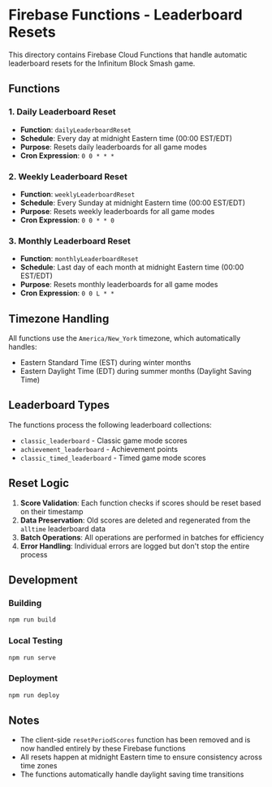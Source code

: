 # Firebase Functions - Leaderboard Resets

This directory contains Firebase Cloud Functions that handle automatic leaderboard resets for the Infinitum Block Smash game.

## Functions

### 1. Daily Leaderboard Reset
- **Function**: `dailyLeaderboardReset`
- **Schedule**: Every day at midnight Eastern time (00:00 EST/EDT)
- **Purpose**: Resets daily leaderboards for all game modes
- **Cron Expression**: `0 0 * * *`

### 2. Weekly Leaderboard Reset
- **Function**: `weeklyLeaderboardReset`
- **Schedule**: Every Sunday at midnight Eastern time (00:00 EST/EDT)
- **Purpose**: Resets weekly leaderboards for all game modes
- **Cron Expression**: `0 0 * * 0`

### 3. Monthly Leaderboard Reset
- **Function**: `monthlyLeaderboardReset`
- **Schedule**: Last day of each month at midnight Eastern time (00:00 EST/EDT)
- **Purpose**: Resets monthly leaderboards for all game modes
- **Cron Expression**: `0 0 L * *`

## Timezone Handling

All functions use the `America/New_York` timezone, which automatically handles:
- Eastern Standard Time (EST) during winter months
- Eastern Daylight Time (EDT) during summer months (Daylight Saving Time)

## Leaderboard Types

The functions process the following leaderboard collections:
- `classic_leaderboard` - Classic game mode scores
- `achievement_leaderboard` - Achievement points
- `classic_timed_leaderboard` - Timed game mode scores

## Reset Logic

1. **Score Validation**: Each function checks if scores should be reset based on their timestamp
2. **Data Preservation**: Old scores are deleted and regenerated from the `alltime` leaderboard data
3. **Batch Operations**: All operations are performed in batches for efficiency
4. **Error Handling**: Individual errors are logged but don't stop the entire process

## Development

### Building
```bash
npm run build
```

### Local Testing
```bash
npm run serve
```

### Deployment
```bash
npm run deploy
```

## Notes

- The client-side `resetPeriodScores` function has been removed and is now handled entirely by these Firebase functions
- All resets happen at midnight Eastern time to ensure consistency across time zones
- The functions automatically handle daylight saving time transitions 